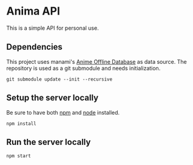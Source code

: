 # Anima API

This is a simple API for personal use.


## Dependencies

This project uses manami's [Anime Offline Database](https://github.com/manami-project/anime-offline-database) as data source. The repository is used as a git submodule and needs initialization.

```
git submodule update --init --recursive
```


## Setup the server locally

Be sure to have both [npm](https://www.npmjs.com/package/npm) and [node](https://nodejs.org/en/download/) installed.

  ``` 
  npm install
  ```


## Run the server locally

    npm start
